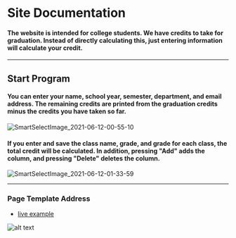# Site Documentation

#### The website is intended for college students. We have credits to take for graduation. Instead of directly calculating this, just entering information will calculate your credit.
---
## Start Program

#### You can enter your name, school year, semester, department, and email address. The remaining credits are printed from the graduation credits minus the credits you have taken so far.

![SmartSelectImage_2021-06-12-00-55-10](https://user-images.githubusercontent.com/83075908/121717776-8670e300-cb1c-11eb-956e-d0ea202f0d51.png)

#### If you enter and save the class name, grade, and grade for each class, the total credit will be calculated. In addition, pressing "Add" adds the column, and pressing "Delete" deletes the column.

![SmartSelectImage_2021-06-12-01-33-59](https://user-images.githubusercontent.com/83075908/121720635-4ad71880-cb1e-11eb-94c4-18ff7d01908f.png)

---
### Page Template Address

* [live example](https://learning-zone.github.io/website-templates/simple-sidebar)

![alt text](https://github.com/learning-zone/website-templates/blob/master/assets/simple-sidebar.png "simple-sidebar")
